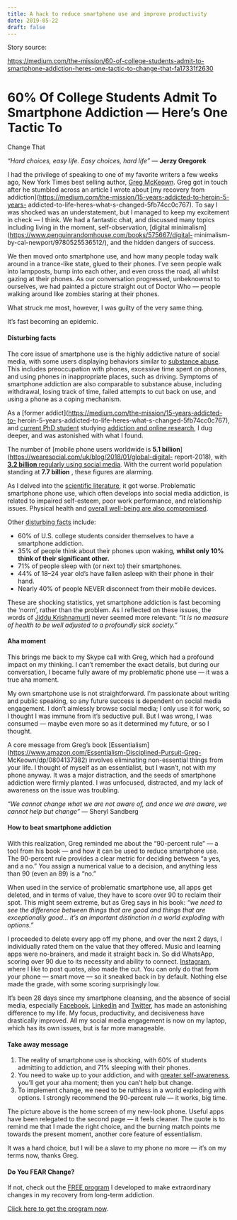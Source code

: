 ```yaml
---
title: A hack to reduce smartphone use and improve productivity 
date: 2019-05-22 
draft: false 
---
```


Story source:

https://medium.com/the-mission/60-of-college-students-admit-to-smartphone-addiction-heres-one-tactic-to-change-that-fa17331f2630


# 60% Of College Students Admit To Smartphone Addiction — Here’s One Tactic To
Change That

 _“Hard choices, easy life. Easy choices, hard life” —_ **Jerzy Gregorek**

I had the privilege of speaking to one of my favorite writers a few weeks ago,
New York Times best selling author, [Greg
McKeown](https://gregmckeown.com/book/). Greg got in touch after he stumbled
across an article I wrote about [my recovery from
addiction](https://medium.com/the-mission/15-years-addicted-to-heroin-5-years-
addicted-to-life-heres-what-s-changed-5fb74cc0c767). To say I was shocked was
an understatement, but I managed to keep my excitement in check — I think. We
had a fantastic chat, and discussed many topics including living in the
moment, self-observation, [digital
minimalism](https://www.penguinrandomhouse.com/books/575667/digital-
minimalism-by-cal-newport/9780525536512/), and the hidden dangers of success.

We then moved onto smartphone use, and how many people today walk around in a
trance-like state, glued to their phones. I’ve seen people walk into
lampposts, bump into each other, and even cross the road, all whilst gazing at
their phones. As our conversation progressed, unbeknownst to ourselves, we had
painted a picture straight out of Doctor Who — people walking around like
zombies staring at their phones.

What struck me most, however, I was guilty of the very same thing.

It’s fast becoming an epidemic.

#### Disturbing facts

The core issue of smartphone use is the highly addictive nature of social
media, with some users displaying behaviors similar to [substance
abuse](https://www.webmd.com/mental-health/addiction/substance-abuse#1). This
includes preoccupation with phones, excessive time spent on phones, and using
phones in inappropriate places, such as driving. Symptoms of smartphone
addiction are also comparable to substance abuse, including withdrawal, losing
track of time, failed attempts to cut back on use, and using a phone as a
coping mechanism.

As a [former addict](https://medium.com/the-mission/15-years-addicted-to-
heroin-5-years-addicted-to-life-heres-what-s-changed-5fb74cc0c767), and
[current PhD student](https://brianpennie.com/research/) studying [addiction
and online
research](https://www.researchgate.net/profile/Brian_Pennie/research), I dug
deeper, and was astonished with what I found.

The number of [mobile phone users worldwide is **5.1
billion**](https://wearesocial.com/uk/blog/2018/01/global-digital-
report-2018), with [**3.2 billion** regularly using social
media](https://wearesocial.com/uk/blog/2018/01/global-digital-report-2018).
With the current world population standing at **7.7 billion** , these figures
are alarming.

As I delved into the [scientific
literature](https://link.springer.com/article/10.1007/s40429-015-0056-9), it
got worse. Problematic smartphone phone use, which often develops into social
media addiction, is related to impaired self-esteem, poor work performance,
and relationship issues. Physical health and [overall well-being are also
compromised](https://link.springer.com/article/10.1007/s40429-015-0056-9).

Other [disturbing
facts](https://www.ncbi.nlm.nih.gov/pmc/articles/PMC4291831/) include:

  * 60% of U.S. college students consider themselves to have a smartphone addiction.
  * 35% of people think about their phones upon waking, **whilst only 10% think of their significant other.**
  * 71% of people sleep with (or next to) their smartphones.
  * 44% of 18–24 year old’s have fallen asleep with their phone in their hand.
  * Nearly 40% of people NEVER disconnect from their mobile devices.

These are shocking statistics, yet smartphone addiction is fast becoming the
‘norm’, rather than the problem. As I reflected on these issues, the words of
[Jiddu Krishnamurti](https://www.jkrishnamurti.org/) never seemed more
relevant: _“It is no measure of health to be well adjusted to a profoundly
sick society.”_

#### Aha moment

This brings me back to my Skype call with Greg, which had a profound impact on
my thinking. I can’t remember the exact details, but during our conversation,
I became fully aware of my problematic phone use — it was a true aha moment.

My own smartphone use is not straightforward. I’m passionate about writing and
public speaking, so any future success is dependent on social media
engagement. I don’t aimlessly browse social media; I only use it for work, so
I thought I was immune from it’s seductive pull. But I was wrong, I was
consumed — maybe even more so as it determined my future, or so I thought.

A core message from Greg’s book
[Essentialism](https://www.amazon.com/Essentialism-Disciplined-Pursuit-Greg-
McKeown/dp/0804137382) involves eliminating non-essential things from your
life. I thought of myself as an essentialist, but I wasn’t, not with my phone
anyway. It was a major distraction, and the seeds of smartphone addiction were
firmly planted. I was unfocused, distracted, and my lack of awareness on the
issue was troubling.

 _“We cannot change what we are not aware of, and once we are aware, we cannot
help but change”_ — Sheryl Sandberg

#### How to beat smartphone addiction

With this realization, Greg reminded me about the “90-percent rule” — a tool
from his book — and how it can be used to reduce smartphone use. The
90-percent rule provides a clear metric for deciding between “a yes, and a
no.” You assign a numerical value to a decision, and anything less than 90
(even an 89) is a “no.”

When used in the service of problematic smartphone use, all apps get deleted,
and in terms of value, they have to score over 90 to reclaim their spot. This
might seem extreme, but as Greg says in his book: _“we need to see the
difference between things that are good and things that are exceptionally
good… it’s an important distinction in a world exploding with options.”_

I proceeded to delete every app off my phone, and over the next 2 days, I
individually rated them on the value that they offered. Music and learning
apps were no-brainers, and made it straight back in. So did WhatsApp, scoring
over 90 due to its necessity and ability to connect.
[Instagram](https://www.instagram.com/brianpennie78/), where I like to post
quotes, also made the cut. You can only do that from your phone — smart move —
so it sneaked back in by default. Nothing else made the grade, with some
scoring surprisingly low.

It’s been 28 days since my smartphone cleansing, and the absence of social
media, especially [Facebook](https://www.facebook.com/brian.pennie),
[LinkedIn](https://www.linkedin.com/in/brian-pennie-1b1837b7/) and
[Twitter](https://twitter.com/PennieBrian), has made an astonishing difference
to my life. My focus, productivity, and decisiveness have drastically
improved. All my social media engagement is now on my laptop, which has its
own issues, but is far more manageable.

#### Take away message

  1. The reality of smartphone use is shocking, with 60% of students admitting to addiction, and 71% sleeping with their phones.
  2. You need to wake up to your addiction, and with [greater self-awareness](https://medium.com/@brianpennie/change-is-possible-heres-how-1d8bc1ac4796), you’ll get your aha moment; then you can’t help but change.
  3. To implement change, we need to be ruthless in a world exploding with options. I strongly recommend the 90-percent rule — it works, big time.

The picture above is the home screen of my new-look phone. Useful apps have
been relegated to the second page — it feels cleaner. The quote is to remind
me that I made the right choice, and the burning match points me towards the
present moment, another core feature of essentialism.

It was a hard choice, but I will be a slave to my phone no more — it’s on my
terms now, thanks Greg.

#### Do You FEAR Change?

If not, check out the [FREE
program](https://pages.convertkit.com/77ef5afaad/da959d38d2) I developed to
make extraordinary changes in my recovery from long-term addiction.

[Click here to get the program
now](https://pages.convertkit.com/77ef5afaad/da959d38d2).

